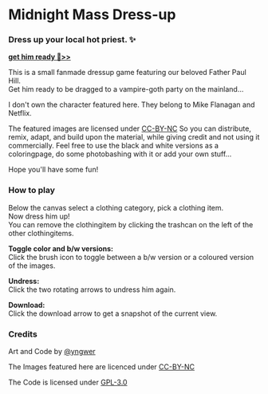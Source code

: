 # Midnight Mass Dress-up
### Dress up your local hot priest. ✨

**[get him ready 💫>>](https://yngwer.github.io/midnight-mass-dressup/)**  
  
This is a small fanmade dressup game featuring our beloved Father Paul Hill.  
Get him ready to be dragged to a vampire-goth party on the mainland...  
  
I don't own the character featured here. They belong to Mike Flanagan and Netflix.  
  
The featured images are licensed under [CC-BY-NC](https://creativecommons.org/licenses/by-nc/4.0/) So you can distribute, remix, adapt, and build upon the material, while giving credit and not using it commercially. Feel free to use the black and white versions as a coloringpage, do some photobashing with it or add your own stuff...  
  
Hope you'll have some fun!   
  
### How to play
  
Below the canvas select a clothing category, pick a clothing item.  
Now dress him up!  
You can remove the clothingitem by clicking the trashcan on the left of the other clothingitems.   
  
**Toggle color and b/w versions:**  
Click the brush icon to toggle between a b/w version or a coloured version of the images.  
  
**Undress:**  
Click the two rotating arrows to undress him again.  
  
**Download:**  
Click the download arrow to get a snapshot of the current view.  

### Credits  

Art and Code by [@yngwer](https://yngwer.carrd.co/)  
  
The Images featured here are licenced under [CC-BY-NC](https://creativecommons.org/licenses/by-nc/4.0/)  

The Code is licensed under [GPL-3.0](https://github.com/yngwer/midnight-mass-dressup/blob/main/LICENSE)
